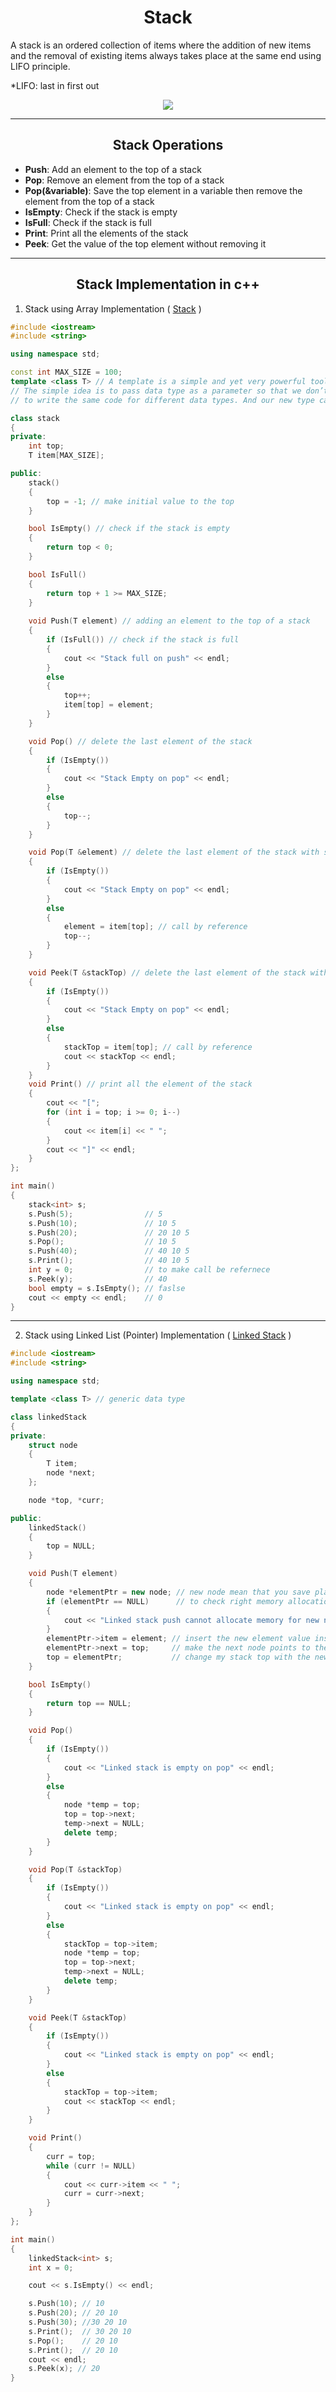 <h1 align = "center"> Stack </h2>

A stack is an ordered collection of items where the addition of new items and the removal of existing items always takes place at the same end using LIFO principle.

*LIFO: last in first out

<p align="center"> 
    <img src="https://cdn.programiz.com/sites/tutorial2program/files/stack.png">
</p>

--- 

<h2 align = "center"> Stack Operations </h2> 

- **Push**: Add an element to the top of a stack
- **Pop**: Remove an element from the top of a stack
- **Pop(&variable)**: Save the top element in a variable then remove the element from the top of a stack 
- **IsEmpty**: Check if the stack is empty
- **IsFull**: Check if the stack is full
- **Print**: Print all the elements of the stack
- **Peek**: Get the value of the top element without removing it

--- 

<h2 align = "center"> Stack Implementation in c++ </h2>


<a name="ArrayImplementation">

1. Stack using Array Implementation ( [Stack](Stack.cpp) )

</a>

```c++
#include <iostream>
#include <string>

using namespace std;

const int MAX_SIZE = 100;
template <class T> // A template is a simple and yet very powerful tool in C++.
// The simple idea is to pass data type as a parameter so that we don’t need
// to write the same code for different data types. And our new type called T

class stack
{
private:
    int top;
    T item[MAX_SIZE];

public:
    stack()
    {
        top = -1; // make initial value to the top
    }

    bool IsEmpty() // check if the stack is empty
    {
        return top < 0;
    }

    bool IsFull()
    {
        return top + 1 >= MAX_SIZE;
    }
    
    void Push(T element) // adding an element to the top of a stack
    {
        if (IsFull()) // check if the stack is full
        {
            cout << "Stack full on push" << endl;
        }
        else
        {
            top++;
            item[top] = element;
        }
    }

    void Pop() // delete the last element of the stack
    {
        if (IsEmpty())
        {
            cout << "Stack Empty on pop" << endl;
        }
        else
        {
            top--;
        }
    }

    void Pop(T &element) // delete the last element of the stack with saving the deleted element in a variable
    {
        if (IsEmpty())
        {
            cout << "Stack Empty on pop" << endl;
        }
        else
        {
            element = item[top]; // call by reference
            top--;
        }
    }

    void Peek(T &stackTop) // delete the last element of the stack with saving the deleted element in a variable
    {
        if (IsEmpty())
        {
            cout << "Stack Empty on pop" << endl;
        }
        else
        {
            stackTop = item[top]; // call by reference
            cout << stackTop << endl;
        }
    }
    void Print() // print all the element of the stack
    {
        cout << "[";
        for (int i = top; i >= 0; i--)
        {
            cout << item[i] << " ";
        }
        cout << "]" << endl;
    }
};

int main()
{
    stack<int> s;
    s.Push(5);                // 5
    s.Push(10);               // 10 5
    s.Push(20);               // 20 10 5
    s.Pop();                  // 10 5
    s.Push(40);               // 40 10 5
    s.Print();                // 40 10 5
    int y = 0;                // to make call be refernece
    s.Peek(y);                // 40
    bool empty = s.IsEmpty(); // faslse
    cout << empty << endl;    // 0
}
```
--- 

<a name ="PointerImplementation">

2. Stack using Linked List (Pointer) Implementation ( [Linked Stack](LinkedStack.cpp) )

</a>

```c++
#include <iostream>
#include <string>

using namespace std;

template <class T> // generic data type

class linkedStack
{
private:
    struct node
    {
        T item;
        node *next;
    };

    node *top, *curr;

public:
    linkedStack()
    {
        top = NULL;
    }

    void Push(T element)
    {
        node *elementPtr = new node; // new node mean that you save place in memory for data value of type node
        if (elementPtr == NULL)      // to check right memory allocation
        {
            cout << "Linked stack push cannot allocate memory for new node" << endl;
        }
        elementPtr->item = element; // insert the new element value inside the node item
        elementPtr->next = top;     // make the next node points to the top
        top = elementPtr;           // change my stack top with the new position
    }

    bool IsEmpty()
    {
        return top == NULL;
    }

    void Pop()
    {
        if (IsEmpty())
        {
            cout << "Linked stack is empty on pop" << endl;
        }
        else
        {
            node *temp = top;
            top = top->next;
            temp->next = NULL;
            delete temp;
        }
    }

    void Pop(T &stackTop)
    {
        if (IsEmpty())
        {
            cout << "Linked stack is empty on pop" << endl;
        }
        else
        {
            stackTop = top->item;
            node *temp = top;
            top = top->next;
            temp->next = NULL;
            delete temp;
        }
    }

    void Peek(T &stackTop)
    {
        if (IsEmpty())
        {
            cout << "Linked stack is empty on pop" << endl;
        }
        else
        {
            stackTop = top->item;
            cout << stackTop << endl;
        }
    }

    void Print()
    {
        curr = top;
        while (curr != NULL)
        {
            cout << curr->item << " ";
            curr = curr->next;
        }
    }
};

int main()
{
    linkedStack<int> s;
    int x = 0;

    cout << s.IsEmpty() << endl;

    s.Push(10); // 10
    s.Push(20); // 20 10
    s.Push(30); //30 20 10
    s.Print();  // 30 20 10
    s.Pop();    // 20 10
    s.Print();  // 20 10
    cout << endl;
    s.Peek(x); // 20
}
```